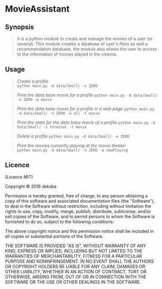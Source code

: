 MovieAssistant
==============

Synopsis
--------

> It is a python module to create and manage the movies of a user (or several).
> This module creates a database of user's films as well a recommendation database, the module also allows the user to access to the information of movies played in the cinema.   

Usage
-----

> _Create a profile_  
    `python main.py -d data/Small/ -n ZERO`

> _Print the data base movie for a profile_
    `python main.py -d data/Small/ -n ZERO -p movie`

> _Print the data base movie for a profile in a web page_
    `python main.py -d data/Small/ -n ZERO -w all -t movie`

> _Print the stats for the data base movie of a profile_
    `python main.py -d data/Small/ -s terminal -t movie`

> _Delete a profile_
    `python main.py -d data/Small/ -e ZERO`

> _Print the movies currently playing at the movie theater_  
    `python main.py -d data/Small/ -n ZERO -a nowPlaying`

## Licence

(Licence MIT)

Copyright © 2016 sbksba

Permission is hereby granted, free of charge, to any person obtaining a copy of this software and associated documentation files (the "Software"), to deal in the Software without restriction, including without limitation the rights to use, copy, modify, merge, publish, distribute, sublicense, and/or sell copies of the Software, and to permit persons to whom the Software is furnished to do so, subject to the following conditions:

The above copyright notice and this permission notice shall be included in all copies or substantial portions of the Software.

THE SOFTWARE IS PROVIDED "AS IS", WITHOUT WARRANTY OF ANY KIND, EXPRESS OR IMPLIED, INCLUDING BUT NOT LIMITED TO THE WARRANTIES OF MERCHANTABILITY, FITNESS FOR A PARTICULAR PURPOSE AND NONINFRINGEMENT. IN NO EVENT SHALL THE AUTHORS OR COPYRIGHT HOLDERS BE LIABLE FOR ANY CLAIM, DAMAGES OR OTHER LIABILITY, WHETHER IN AN ACTION OF CONTRACT, TORT OR OTHERWISE, ARISING FROM, OUT OF OR IN CONNECTION WITH THE SOFTWARE OR THE USE OR OTHER DEALINGS IN THE SOFTWARE.
